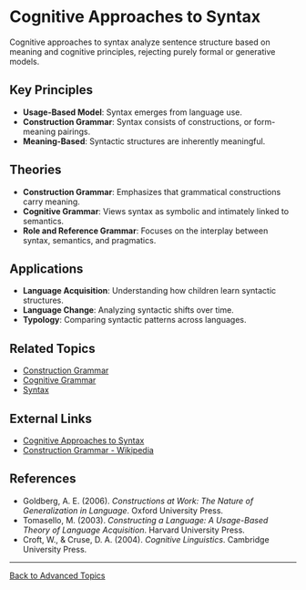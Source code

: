 # Cognitive Approaches to Syntax

Cognitive approaches to syntax analyze sentence structure based on meaning and cognitive principles, rejecting purely formal or generative models.

## Key Principles

- **Usage-Based Model**: Syntax emerges from language use.
- **Construction Grammar**: Syntax consists of constructions, or form-meaning pairings.
- **Meaning-Based**: Syntactic structures are inherently meaningful.

## Theories

- **Construction Grammar**: Emphasizes that grammatical constructions carry meaning.
- **Cognitive Grammar**: Views syntax as symbolic and intimately linked to semantics.
- **Role and Reference Grammar**: Focuses on the interplay between syntax, semantics, and pragmatics.

## Applications

- **Language Acquisition**: Understanding how children learn syntactic structures.
- **Language Change**: Analyzing syntactic shifts over time.
- **Typology**: Comparing syntactic patterns across languages.

## Related Topics

- [Construction Grammar](../Construction-Grammar.md)
- [Cognitive Grammar](Cognitive-Grammar.md)
- [Syntax](../../Language/Inner-Structure/Syntax/README.md)

## External Links

- [Cognitive Approaches to Syntax](https://www.sciencedirect.com/topics/psychology/cognitive-syntax)
- [Construction Grammar - Wikipedia](https://en.wikipedia.org/wiki/Construction_grammar)

## References

- Goldberg, A. E. (2006). *Constructions at Work: The Nature of Generalization in Language*. Oxford University Press.
- Tomasello, M. (2003). *Constructing a Language: A Usage-Based Theory of Language Acquisition*. Harvard University Press.
- Croft, W., & Cruse, D. A. (2004). *Cognitive Linguistics*. Cambridge University Press.

---

[Back to Advanced Topics](README.md)
